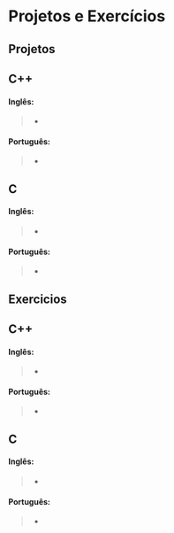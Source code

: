Projetos e Exercícios
======================


Projetos
--------

## C++

#### Inglês: 

> - 

#### Português: 

> - 

## C

#### Inglês: 

> - 

#### Português: 

> - 


Exercicios
----------

## C++

#### Inglês: 

> - 

#### Português: 

> - 

## C

#### Inglês: 

> - 

#### Português: 

> - 